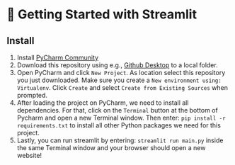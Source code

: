 # 🚀 Getting Started with Streamlit

## Install

1. Install [PyCharm Community](https://www.jetbrains.com/pycharm/download/)
2. Download this repository using e.g., [Github Desktop](https://desktop.github.com/) to a local folder.
3. Open PyCharm and click `New Project`. As location select this repository you just downloaded. Make sure you create a `New environment using: Virtualenv`. Click `Create` and select `Create from Existing Sources` when prompted.
4. After loading the project on PyCharm, we need to install all dependencies. For that, click on the `Terminal` button at the bottom of Pycharm and open a new Terminal window. Then enter: `pip install -r requirements.txt` to install all other Python packages we need for this project.
5. Lastly, you can run streamlit by entering: `streamlit run main.py` inside the same Terminal window and your browser should open a new website! 
